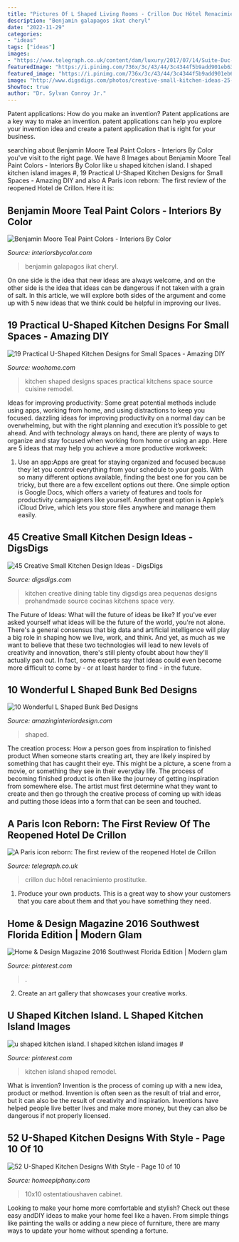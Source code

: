 ```yaml
---
title: "Pictures Of L Shaped Living Rooms - Crillon Duc Hôtel Renacimiento Prostitutke"
description: "Benjamin galapagos ikat cheryl"
date: "2022-11-29"
categories:
- "ideas"
tags: ["ideas"]
images:
- "https://www.telegraph.co.uk/content/dam/luxury/2017/07/14/Suite-Duc-de-Crillon-209-living-room-xlarge_trans_NvBQzQNjv4BqjgaUC8Y5tqBdLNcSWPC_7LJJJWq4lGHBbQfIzye8y0Q.jpg"
featuredImage: "https://i.pinimg.com/736x/3c/43/44/3c4344f5b9add901eb634f1176d5429e.jpg"
featured_image: "https://i.pinimg.com/736x/3c/43/44/3c4344f5b9add901eb634f1176d5429e.jpg"
image: "http://www.digsdigs.com/photos/creative-small-kitchen-ideas-25-554x831.jpg"
ShowToc: true
author: "Dr. Sylvan Conroy Jr."
---
```



Patent applications: How do you make an invention?
Patent applications are a key way to make an invention. patent applications can help you explore your invention idea and create a patent application that is right for your business.

	

		
searching about Benjamin Moore Teal Paint Colors - Interiors By Color you've visit to the right page. We have 8 Images about Benjamin Moore Teal Paint Colors - Interiors By Color like u shaped kitchen island. l shaped kitchen island images #, 19 Practical U-Shaped Kitchen Designs for Small Spaces - Amazing DIY and also A Paris icon reborn: The first review of the reopened Hotel de Crillon. Here it is:
		
    
## Benjamin Moore Teal Paint Colors - Interiors By Color

<img loading=lazy src="https://www.interiorsbycolor.com/wp-content/uploads/2017/03/Benjamin-Moore-Galapagos-Turquoise-walls.jpeg" onerror="this.onerror=null;this.src='https://tse3.mm.bing.net/th?id=OIP.gVP2RdAfXg2av6u6GGwxxwHaLG&amp;pid=15.1';" alt="Benjamin Moore Teal Paint Colors - Interiors By Color">

_Source: interiorsbycolor.com_

>benjamin galapagos ikat cheryl. 

	

On one side is the idea that new ideas are always welcome, and on the other side is the idea that ideas can be dangerous if not taken with a grain of salt. In this article, we will explore both sides of the argument and come up with 5 new ideas that we think could be helpful in improving our lives.

    
## 19 Practical U-Shaped Kitchen Designs For Small Spaces - Amazing DIY

<img loading=lazy src="http://www.woohome.com/wp-content/uploads/2016/01/u-shaped-kitchen-4.jpg" onerror="this.onerror=null;this.src='https://tse2.mm.bing.net/th?id=OIP.g6RNf3ptzze6hHJ-HWdCSwHaLK&amp;pid=15.1';" alt="19 Practical U-Shaped Kitchen Designs for Small Spaces - Amazing DIY">

_Source: woohome.com_

>kitchen shaped designs spaces practical kitchens space source cuisine remodel. 

	

Ideas for improving productivity: Some great potential methods include using apps, working from home, and using distractions to keep you focused.
dazzling ideas for improving productivity on a normal day can be overwhelming, but with the right planning and execution it’s possible to get ahead. And with technology always on hand, there are plenty of ways to organize and stay focused when working from home or using an app. Here are 5 ideas that may help you achieve a more productive workweek:
1. Use an app:Apps are great for staying organized and focused because they let you control everything from your schedule to your goals. With so many different options available, finding the best one for you can be tricky, but there are a few excellent options out there. One simple option is Google Docs, which offers a variety of features and tools for productivity campaigners like yourself. Another great option is Apple’s iCloud Drive, which lets you store files anywhere and manage them easily.

    
## 45 Creative Small Kitchen Design Ideas - DigsDigs

<img loading=lazy src="http://www.digsdigs.com/photos/creative-small-kitchen-ideas-25-554x831.jpg" onerror="this.onerror=null;this.src='https://tse3.mm.bing.net/th?id=OIP.LBOpiahoqm1RcNYK-t0T3gHaLH&amp;pid=15.1';" alt="45 Creative Small Kitchen Design Ideas - DigsDigs">

_Source: digsdigs.com_

>kitchen creative dining table tiny digsdigs area pequenas designs prohandmade source cocinas kitchens space very. 

	

The Future of Ideas: What will the future of ideas be like?
If you've ever asked yourself what ideas will be the future of the world, you're not alone. There's a general consensus that big data and artificial intelligence will play a big role in shaping how we live, work, and think. And yet, as much as we want to believe that these two technologies will lead to new levels of creativity and innovation, there's still plenty ofoubt about how they'll actually pan out. In fact, some experts say that ideas could even become more difficult to come by - or at least harder to find - in the future.

    
## 10 Wonderful L Shaped Bunk Bed Designs

<img loading=lazy src="https://www.amazinginteriordesign.com/wp-content/uploads/2017/09/L-Shaped-Bunk-Bed-Designs-6.jpg" onerror="this.onerror=null;this.src='https://tse4.mm.bing.net/th?id=OIP.XYm4RkgZ5EERC0EcEMzJ0gHaFS&amp;pid=15.1';" alt="10 Wonderful L Shaped Bunk Bed Designs">

_Source: amazinginteriordesign.com_

>shaped. 

	

The creation process: How a person goes from inspiration to finished product
When someone starts creating art, they are likely inspired by something that has caught their eye. This might be a picture, a scene from a movie, or something they see in their everyday life. The process of becoming finished product is often like the journey of getting inspiration from somewhere else. The artist must first determine what they want to create and then go through the creative process of coming up with ideas and putting those ideas into a form that can be seen and touched.

    
## A Paris Icon Reborn: The First Review Of The Reopened Hotel De Crillon

<img loading=lazy src="https://www.telegraph.co.uk/content/dam/luxury/2017/07/14/Suite-Duc-de-Crillon-209-living-room-xlarge_trans_NvBQzQNjv4BqjgaUC8Y5tqBdLNcSWPC_7LJJJWq4lGHBbQfIzye8y0Q.jpg" onerror="this.onerror=null;this.src='https://tse2.mm.bing.net/th?id=OIP.8MNUvW_zr7QmattD0oKGJAHaHZ&amp;pid=15.1';" alt="A Paris icon reborn: The first review of the reopened Hotel de Crillon">

_Source: telegraph.co.uk_

>crillon duc hôtel renacimiento prostitutke. 

	

1. Produce your own products. This is a great way to show your customers that you care about them and that you have something they need.

    
## Home &amp; Design Magazine 2016 Southwest Florida Edition | Modern Glam

<img loading=lazy src="https://i.pinimg.com/736x/d7/d5/d9/d7d5d927483a92ab1ca20cc31510e345--home-design-magazines-naples.jpg" onerror="this.onerror=null;this.src='https://tse2.mm.bing.net/th?id=OIP.BJX5SX4lwMxUQViktXQXoQHaKU&amp;pid=15.1';" alt="Home &amp; Design Magazine 2016 Southwest Florida Edition | Modern glam">

_Source: pinterest.com_

>. 

	

2. Create an art gallery that showcases your creative works.

    
## U Shaped Kitchen Island. L Shaped Kitchen Island Images #

<img loading=lazy src="https://i.pinimg.com/736x/3c/43/44/3c4344f5b9add901eb634f1176d5429e.jpg" onerror="this.onerror=null;this.src='https://tse2.mm.bing.net/th?id=OIP.K-CsOV-rVvzk3OwnHX1ZfQHaNK&amp;pid=15.1';" alt="u shaped kitchen island. l shaped kitchen island images #">

_Source: pinterest.com_

>kitchen island shaped remodel. 

	

What is invention?
Invention is the process of coming up with a new idea, product or method. Invention is often seen as the result of trial and error, but it can also be the result of creativity and inspiration. Inventions have helped people live better lives and make more money, but they can also be dangerous if not properly licensed.

    
## 52 U-Shaped Kitchen Designs With Style - Page 10 Of 10

<img loading=lazy src="https://homeepiphany.com/wp-content/uploads/2015/10/52-U-Shaped-Kitchen-Designs-With-Style-48.jpg" onerror="this.onerror=null;this.src='https://tse1.mm.bing.net/th?id=OIP.L6PP9rqt8QhsxaAb30DDywHaGZ&amp;pid=15.1';" alt="52 U-Shaped Kitchen Designs With Style - Page 10 of 10">

_Source: homeepiphany.com_

>10x10 ostentatioushaven cabinet. 

	

Looking to make your home more comfortable and stylish? Check out these easy andDIY ideas to make your home feel like a haven. From simple things like painting the walls or adding a new piece of furniture, there are many ways to update your home without spending a fortune.

